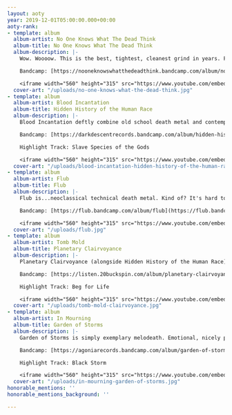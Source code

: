 ```yaml
---
layout: aoty
year: 2019-12-01T05:00:00.000+00:00
aoty-rank:
- template: album
  album-artist: No One Knows What The Dead Think
  album-title: No One Knows What The Dead Think
  album-description: |-
    Wow. Woooow. This is the best, tightest, cleanest grind in years. Ferocious, technical and exciting. A 19 minute whirlwind of madness. Bravo.

    Bandcamp: [https://nooneknowswhatthedeadthink.bandcamp.com/album/no-one-knows-what-the-dead-think](https://nooneknowswhatthedeadthink.bandcamp.com/album/no-one-knows-what-the-dead-think "https://nooneknowswhatthedeadthink.bandcamp.com/album/no-one-knows-what-the-dead-think")

    <iframe width="560" height="315" src="https://www.youtube.com/embed/pbUUFF1yqAM" frameborder="0" allow="accelerometer; autoplay; clipboard-write; encrypted-media; gyroscope; picture-in-picture" allowfullscreen></iframe>
  cover-art: "/uploads/no-one-knows-what-the-dead-think.jpg"
- template: album
  album-artist: Blood Incantation
  album-title: Hidden History of the Human Race
  album-description: |-
    Blood Incantation deftly combine old school death metal and contemporary progressive/tech metal. This album is like you're getting abducted by screaming mind reading aliens, and it should be scary, but it's not, it's awesome.

    Bandcamp: [https://darkdescentrecords.bandcamp.com/album/hidden-history-of-the-human-race](https://darkdescentrecords.bandcamp.com/album/hidden-history-of-the-human-race "https://darkdescentrecords.bandcamp.com/album/hidden-history-of-the-human-race")

    Highlight Track: Slave Species of the Gods

    <iframe width="560" height="315" src="https://www.youtube.com/embed/KPUQO_KPuVA" frameborder="0" allow="accelerometer; autoplay; clipboard-write; encrypted-media; gyroscope; picture-in-picture" allowfullscreen></iframe>
  cover-art: "/uploads/blood-incantation-hidden-history-of-the-human-race.jpg"
- template: album
  album-artist: Flub
  album-title: Flub
  album-description: |-
    Flub is...neoclassical technical death metal. Kind of? It's hard to describe this album except that it's addictive and amazing. Flub are fearless with their compositions and instrumentation and honestly I hope they keep making more and weirder stuff.

    Bandcamp: [https://flub.bandcamp.com/album/flub](https://flub.bandcamp.com/album/flub "https://flub.bandcamp.com/album/flub")

    <iframe width="560" height="315" src="https://www.youtube.com/embed/S6pZX_c5eVc" frameborder="0" allow="accelerometer; autoplay; clipboard-write; encrypted-media; gyroscope; picture-in-picture" allowfullscreen></iframe>
  cover-art: "/uploads/flub.jpg"
- template: album
  album-artist: Tomb Mold
  album-title: Planetary Clairvoyance
  album-description: |-
    Planetary Clairvoyance (alongside Hidden History of the Human Race) marks a return to some of the old school death metal aesthetics and recording styles. Absolutely superb and crushing riffs beginning to end.

    Bandcamp: [https://listen.20buckspin.com/album/planetary-clairvoyance](https://listen.20buckspin.com/album/planetary-clairvoyance "https://listen.20buckspin.com/album/planetary-clairvoyance")

    Highlight Track: Beg for Life

    <iframe width="560" height="315" src="https://www.youtube.com/embed/XJLPaklHzMw" frameborder="0" allow="accelerometer; autoplay; clipboard-write; encrypted-media; gyroscope; picture-in-picture" allowfullscreen></iframe>
  cover-art: "/uploads/tomb-mold-clairvoyance.jpg"
- template: album
  album-artist: In Mourning
  album-title: Garden of Storms
  album-description: |-
    Garden of Storms is simply exemplary melodeath. Emotional, nicely paced, interesting compositions and riffs, and absolutely crushingly heavy when needed.

    Bandcamp: [https://agoniarecords.bandcamp.com/album/garden-of-storms](https://agoniarecords.bandcamp.com/album/garden-of-storms "https://agoniarecords.bandcamp.com/album/garden-of-storms")

    Highlight Track: Black Storm

    <iframe width="560" height="315" src="https://www.youtube.com/embed/1c_WXKn0vUg" frameborder="0" allow="accelerometer; autoplay; clipboard-write; encrypted-media; gyroscope; picture-in-picture" allowfullscreen></iframe>
  cover-art: "/uploads/in-mourning-garden-of-storms.jpg"
honorable_mentions: ''
honorable_mentions_background: ''

---
```

